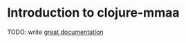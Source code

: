 # Introduction to clojure-mmaa

TODO: write [great documentation](http://jacobian.org/writing/what-to-write/)
